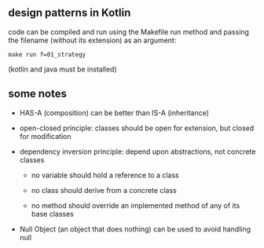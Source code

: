 ## design patterns in Kotlin

code can be compiled and run using the Makefile run method and passing the filename (without its extension) as an argument:

```
make run f=01_strategy
```

(kotlin and java must be installed)


## some notes

* HAS-A (composition) can be better than IS-A (inheritance)

* open-closed principle: classes should be open for extension, but closed for modification

* dependency inversion principle: depend upon abstractions, not concrete classes
	* no variable should hold a reference to a class

	* no class should derive from a concrete class

	* no method should override an implemented method of any of its base classes

* Null Object (an object that does nothing) can be used to avoid handling null